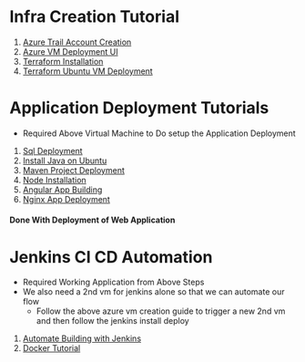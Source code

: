 
# Infra Creation Tutorial
1. [Azure Trail Account Creation](azure/account-creation/index.md)
2. [Azure VM Deployment UI](azure/vm-creation/index.md)
3. [Terraform Installation](terraform/installation/index.md)
4. [Terraform Ubuntu VM Deployment](terraform/vm-deployment/index.md)

# Application Deployment Tutorials

- Required Above Virtual Machine to Do setup the Application Deployment

1. [Sql Deployment](./sql/deploy/index.md)
2. [Install Java on Ubuntu](./java/install/index.md)
3. [Maven Project Deployment](./maven/deploy/index.md)
4. [Node Installation](./node/install/index.md)
5. [Angular App Building](./angular/deploy/index.md)
6. [Nginx App Deployment](./nginx/index.md)

#### Done With Deployment of Web Application

# Jenkins CI CD Automation

- Required Working Application from Above Steps
- We also need a 2nd vm for jenkins alone so that we can automate our flow
  - Follow the above azure vm creation guide to trigger a new 2nd vm and then follow the jenkins install deploy

1. [Automate Building with Jenkins](./jenkins/deploy/index.md)
2. [Docker Tutorial](./docker/index.md)
